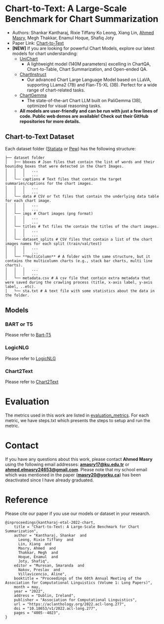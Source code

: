# Chart-to-Text: A Large-Scale Benchmark for Chart Summarization

* Authors: Shankar Kantharaj, Rixie Tiffany Ko Leong, Xiang Lin, [Ahmed Masry](https://sites.google.com/view/ahmedmasry/), Megh Thakkar, Enamul Hoque, Shafiq Joty
* Paper Link: [Chart-to-Text](https://aclanthology.org/2022.acl-long.277/)
* **[NEW]** If you are looking for powerful Chart Models, explore our latest models for chart understanding:
    * [UniChart](https://github.com/vis-nlp/UniChart)
        * A lightweight model (140M parameters) excelling in ChartQA, Chart-to-Table, Chart Summarization, and Open-ended QA.
    * [ChartInstruct](https://github.com/vis-nlp/ChartInstruct)
        * Our advanced Chart Large Language Model based on LLaVA, supporting LLama2 (7B) and Flan-T5-XL (3B). Perfect for a wide range of chart-related tasks.
    * [ChartGemma](https://github.com/vis-nlp/ChartGemma)
        * The state-of-the-art Chart LLM built on PaliGemma (3B), optimized for visual reasoning tasks. 	
    * **All models are user-friendly and can be run with just a few lines of code. Public web demos are available! Check out their GitHub repositories for more details.**

## Chart-to-Text Dataset
Each dataset folder ([Statiata](https://github.com/vis-nlp/Chart-to-text/tree/main/statista_dataset/dataset) or [Pew](https://github.com/vis-nlp/Chart-to-text/tree/main/pew_dataset/dataset)) has the following structure:
```
├── dataset folder                  
│   ├── bboxes # Json files that contain the list of words and their bounidng boxes that were detected in the Chart Images.   
│   │   │   ...
│   │   │   ...
│   └── captions # Text files that contain the target summaries/captions for the chart images.
│   │   │   ...
│   │   │   ...
│   └── data # CSV or Txt files that contain the underlying data table for each chart image.   
│   │   │   ...
│   │   │   ...
│   └── imgs # Chart images (png format)  
│   │   │   ...
│   │   │   ...
│   └── titles # Txt files the contain the titles of the chart images.  
│   │   │   ...
│   │   │   ...
│   └── dataset_splits # CSV files that contain a list of the chart images names for each split (train/val/test)
│   │   │   ...
│   │   │   ...
│   └── **multiColumn** # A folder with the same structure, but it contains the multicolumn charts (e.g., stack bar charts, multi line charts). 
│   │   │   ...
│   │   │   ...
│   └── metadata.csv # A csv file that contain extra metadata that were saved during the crawling process (title, x-axis label, y-axis label, ..etc).
│   └── sta.txt # A text file with some statistics about the data in the folder.  
```

## Models

### BART or T5
Please refer to [Bart-T5](https://github.com/vis-nlp/Chart-to-text/tree/main/baseline_models/bart_t5)

### LogicNLG 
Please refer to [LogicNLG](https://github.com/vis-nlp/Chart-to-text/tree/main/baseline_models/LogicNLG)

### Chart2Text
Please refer to [Chart2Text](https://github.com/vis-nlp/Chart-to-text/tree/main/baseline_models/Chart2Text)

# Evaluation
The metrics used in this work are listed in [evaluation_metrics](https://github.com/vis-nlp/Chart-to-text/tree/main/evaluation_metrics). For each metric, we have steps.txt which presents the steps to setup and run the metric.
# Contact
If you have any questions about this work, please contact **Ahmed Masry** using the following email addresses: **amasry17@ku.edu.tr** or **ahmed.elmasry24653@gmail.com**. 
Please note that my school email which was mentioned in the paper (**masry20@yorku.ca**) has been deactivated since I have already graduated. 

# Reference
Please cite our paper if you use our models or dataset in your research. 

```
@inproceedings{kantharaj-etal-2022-chart,
    title = "Chart-to-Text: A Large-Scale Benchmark for Chart Summarization",
    author = "Kantharaj, Shankar  and
      Leong, Rixie Tiffany  and
      Lin, Xiang  and
      Masry, Ahmed  and
      Thakkar, Megh  and
      Hoque, Enamul  and
      Joty, Shafiq",
    editor = "Muresan, Smaranda  and
      Nakov, Preslav  and
      Villavicencio, Aline",
    booktitle = "Proceedings of the 60th Annual Meeting of the Association for Computational Linguistics (Volume 1: Long Papers)",
    month = may,
    year = "2022",
    address = "Dublin, Ireland",
    publisher = "Association for Computational Linguistics",
    url = "https://aclanthology.org/2022.acl-long.277",
    doi = "10.18653/v1/2022.acl-long.277",
    pages = "4005--4023",
}
```
